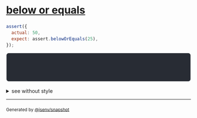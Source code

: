# [below or equals](../../assert_between.test.js#L5)

```js
assert({
  actual: 50,
  expect: assert.belowOrEquals(25),
});
```

![img](throw.svg)

<details>
  <summary>see without style</summary>

```console
AssertionError: actual and expect are different

actual: 50
expect: assert.belowOrEquals(25)
```

</details>


---

<sub>
  Generated by <a href="https://github.com/jsenv/core/tree/main/packages/tooling/snapshot">@jsenv/snapshot</a>
</sub>
